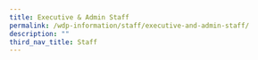 ```yaml
---
title: Executive & Admin Staff
permalink: /wdp-information/staff/executive-and-admin-staff/
description: ""
third_nav_title: Staff
---
```

